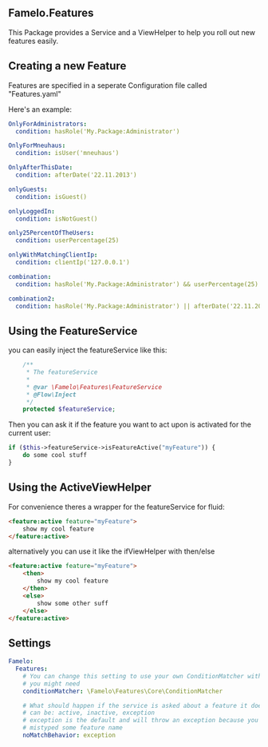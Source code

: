 ## Famelo.Features

This Package provides a Service and a ViewHelper to help you roll out new features
easily.

## Creating a new Feature

Features are specified in a seperate Configuration file called "Features.yaml"

Here's an example:


```yaml
OnlyForAdministrators:
  condition: hasRole('My.Package:Administrator')

OnlyForMneuhaus:
  condition: isUser('mneuhaus')

OnlyAfterThisDate:
  condition: afterDate('22.11.2013')

onlyGuests:
  condition: isGuest()

onlyLoggedIn:
  condition: isNotGuest()

only25PercentOfTheUsers:
  condition: userPercentage(25)

onlyWithMatchingClientIp:
  condition: clientIp('127.0.0.1')

combination:
  condition: hasRole('My.Package:Administrator') && userPercentage(25)

combination2:
  condition: hasRole('My.Package:Administrator') || afterDate('22.11.2013')
```

## Using the FeatureService

you can easily inject the featureService like this:

```php
	/**
	 * The featureService
	 *
	 * @var \Famelo\Features\FeatureService
	 * @Flow\Inject
	 */
	protected $featureService;
```

Then you can ask it if the feature you want to act upon is activated for the current
user:

```php
if ($this->featureService->isFeatureActive("myFeature")) {
	do some cool stuff
}
```

## Using the ActiveViewHelper

For convenience theres a wrapper for the featureService for fluid:

```html
<feature:active feature="myFeature">
    show my cool feature
</feature:active>
```

alternatively you can use it like the ifViewHelper with then/else

```html
<feature:active feature="myFeature">
	<then>
    	show my cool feature
    </then>
    <else>
    	show some other suff
    </else>
</feature:active>
```

## Settings

```yaml
Famelo:
  Features:
    # You can change this setting to use your own ConditionMatcher with more specific functions
    # you might need
    conditionMatcher: \Famelo\Features\Core\ConditionMatcher

    # What should happen if the service is asked about a feature it doesn't now?
    # can be: active, inactive, exception
    # exception is the default and will throw an exception because you probably
    # mistyped some feature name
    noMatchBehavior: exception
```
